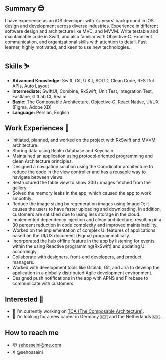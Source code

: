 ## Summary 😎
I have experience as an iOS developer with 7+ years’ background in iOS design and development across diverse industries. Experience in different software design and architecture like MVC, and MVVM. Write testable and maintainable code in Swift, and also familiar with Objective‐C. Excellent communication, and organizational skills with attention to detail. Fast learner, highly motivated, and keen to use new technologies.

## Skills ⛷️
- **Advanced Knowledge:** Swift, Git, UIKit, SOLID, Clean Code, RESTful APIs, Auto Layout
- **Intermediate:** SwiftUI, Combine, RxSwift, Unit Test, Integration Test, Fastlane, GitLab CI, Realm
- **Basic:** The Composable Architecture, Objective‐C, React Native, UI/UX (Figma, Adobe XD)
- **Language:** Persian, English

## Work Experiences 🔬
- Initiated, planned, and worked on the project with RxSwift and MVVM architecture.
- Storing data using Realm database and Keychain.
- Maintained an application using protocol‐oriented programming and clean Architecture principles.
- Designed a navigation solution using the Coordinator architecture to reduce the code in the view controller and has a reusable way to navigate between views.
- Restructured the table view to show 300+ images fetched from the gallery.
- Solved the memory leaks in the app, which caused the app to work smoothly.
- Reduce the image sizing by regeneration images using ImageIO; it causes the users to have faster uploading and downloading. In addition, customers are satisfied due to using less storage in the cloud.
- Implemented dependency injection and clean architecture, resulting in a 30 percent reduction in code complexity and improved maintainability.
- Worked on the implementation of complex UI features of applications based on the UI/UX document (Figma) programmatically.
- Incorporated the hub offline feature in the app by listening for events within the using Reactive programming(RxSwift) and updating UI accordingly.
- Collaborate with designers, front-end developers, and product managers.
- Worked with development tools like Gitalab, Git, and Jira to develop the application in a globally distributed Agile development environment.
- Designed push notifications in the app with APNS and Firebase to communicate with customers.

## Interested 🧐
- 🔭 I’m currently working on [TCA (The Composable Architecture)](https://github.com/pointfreeco/swift-composable-architecture).
- 🤔 I’m looking for a new career in Germany 🇩🇪 and the Netherlands 🇳🇱.

## How to reach me 
- 📪 sehosseini@me.com
- X @sehosseini

<!--
- 🔭 I’m currently working on ...
- 👯 I’m looking to collaborate on ...
- 🤔 I’m looking for help with ...
- 💬 Ask me about ...
- ⚡ Fun fact: ...
-->
